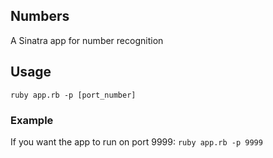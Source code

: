 Numbers
-------

A Sinatra app for number recognition

## Usage
```ruby app.rb -p [port_number]```

### Example
If you want the app to run on port 9999:
```ruby app.rb -p 9999```
